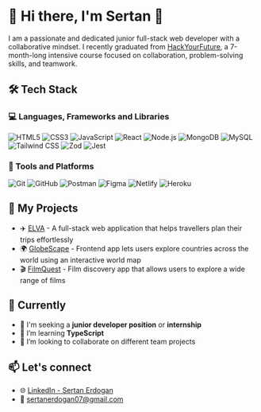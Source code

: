 # 👋 Hi there, I'm Sertan 🌈
I am a passionate and dedicated junior full-stack web developer with a collaborative mindset. I recently graduated from [HackYourFuture](https://www.hackyourfuture.net/), a 7-month-long intensive course focused on collaboration, problem-solving skills, and teamwork. 

## 🛠 Tech Stack
### 💻 Languages, Frameworks and Libraries
![HTML5](https://img.shields.io/badge/-HTML5-E34F26?style=flat&logo=html5&logoColor=white)
![CSS3](https://img.shields.io/badge/-CSS3-1572B6?style=flat&logo=css3)
![JavaScript](https://img.shields.io/badge/-JavaScript-F7DF1E?style=flat&logo=javascript&logoColor=black)
![React](https://img.shields.io/badge/-React-61DAFB?style=flat&logo=react&logoColor=black)
![Node.js](https://img.shields.io/badge/-Node.js-339933?style=flat&logo=nodedotjs&logoColor=white)
![MongoDB](https://img.shields.io/badge/-MongoDB-47A248?style=flat&logo=mongodb&logoColor=white)
![MySQL](https://img.shields.io/badge/-MySQL-005C84?style=flat&logo=mysql&logoColor=white)
![Tailwind CSS](https://img.shields.io/badge/-Tailwind_CSS-38B2AC?style=flat&logo=tailwind-css&logoColor=white)
![Zod](https://img.shields.io/badge/-Zod-3E52D9?style=flat&logoColor=white)
![Jest](https://img.shields.io/badge/-Jest-C21325?style=flat&logo=jest&logoColor=white)

### 🔧 Tools and Platforms
![Git](https://img.shields.io/badge/-Git-F05032?style=flat&logo=git&logoColor=white)
![GitHub](https://img.shields.io/badge/-GitHub-181717?style=flat&logo=github&logoColor=white)
![Postman](https://img.shields.io/badge/-Postman-FF6C37?style=flat&logo=postman&logoColor=white)
![Figma](https://img.shields.io/badge/-Figma-F24E1E?style=flat&logo=figma&logoColor=white)
![Netlify](https://img.shields.io/badge/-Netlify-00C7B7?style=flat&logo=netlify&logoColor=white)
![Heroku](https://img.shields.io/badge/-Heroku-430098?style=flat&logo=heroku&logoColor=white)

## 🚀 My Projects
- ✈️ [ELVA](https://github.com/HackYourFutureProjects/c51-final-project-group-C) - A full-stack web application that helps travellers plan their trips effortlessly
- 🌍 [GlobeScape](https://github.com/sertanrdn/globescape) - Frontend app lets users explore countries across the world using an interactive world map
- 🎬 [FilmQuest](https://github.com/sertanrdn/FilmQuest) - Film discovery app that allows users to explore a wide range of films

## 🎯 Currently  
- 💼 I'm seeking a **junior developer position** or **internship** 
- 🌱 I’m learning **TypeScript**
- 🤝 I’m looking to collaborate on different team projects

## 📫 Let's connect
- 🌐 [LinkedIn - Sertan Erdogan](https://www.linkedin.com/in/sertan-erdogan-b6769087/?trk=opento_sprofile_topcard)
- 📩 sertanerdogan07@gmail.com



